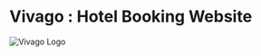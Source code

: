 # Vivago : Hotel Booking Website

![Vivago Logo](https://github.com/sgrmshrsm7/webprogramminglab/blob/master/sem3/Pract6/Images/Vivago.png)
